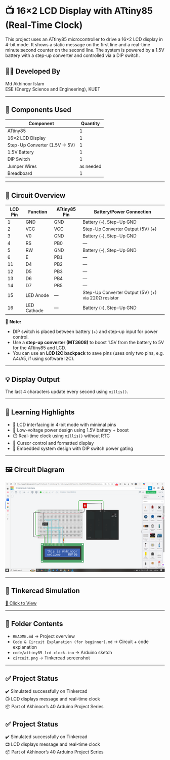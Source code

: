 # 📺 16×2 LCD Display with ATtiny85 (Real-Time Clock)

This project uses an ATtiny85 microcontroller to drive a 16×2 LCD display in 4-bit mode. It shows a static message on the first line and a real-time minute:second counter on the second line. The system is powered by a 1.5V battery with a step-up converter and controlled via a DIP switch.

## 👨‍🎓 Developed By  
Md Akhinoor Islam  
ESE (Energy Science and Engineering), KUET

---

## 🔧 Components Used

| Component         | Quantity |
|-------------------|----------|
| ATtiny85           | 1        |
| 16×2 LCD Display    | 1        |
| Step-Up Converter (1.5V → 5V) | 1 |
| 1.5V Battery        | 1        |
| DIP Switch          | 1        |
| Jumper Wires        | as needed |
| Breadboard          | 1        |

---

## 🔌 Circuit Overview

| LCD Pin | Function      | ATtiny85 Pin         | Battery/Power Connection         |
|---------|---------------|----------------------|----------------------------------|
| 1       | GND           | GND                  | Battery (–), Step-Up GND         |
| 2       | VCC           | VCC                  | Step-Up Converter Output (5V) (+)|
| 3       | V0            | GND                  | Battery (–), Step-Up GND         |
| 4       | RS            | PB0                  | —                                |
| 5       | RW            | GND                  | Battery (–), Step-Up GND         |
| 6       | E             | PB1                  | —                                |
| 11      | D4            | PB2                  | —                                |
| 12      | D5            | PB3                  | —                                |
| 13      | D6            | PB4                  | —                                |
| 14      | D7            | PB5                  | —                                |
| 15      | LED Anode     | —                    | Step-Up Converter Output (5V) (+) via 220Ω resistor |
| 16      | LED Cathode   | —                    | Battery (–), Step-Up GND         |

📌 **Note:**  
- DIP switch is placed between battery (+) and step-up input for power control.  
- Use a **step-up converter (MT3608)** to boost 1.5V from the battery to 5V for the ATtiny85 and LCD.  
- You can use an **LCD I2C backpack** to save pins (uses only two pins, e.g. A4/A5, if using software I2C).

---

## 💡 Display Output

The last 4 characters update every second using `millis()`.

---

## 🧠 Learning Highlights

- 🧾 LCD interfacing in 4-bit mode with minimal pins  
- 🔋 Low-voltage power design using 1.5V battery + boost  
- ⏱️ Real-time clock using `millis()` without RTC  
- 🧠 Cursor control and formatted display  
- 🧰 Embedded system design with DIP switch power gating

---

## 🖼️ Circuit Diagram  
![circuit](circuit.png)

---

## 🔗 Tinkercad Simulation  
[🔗 Click to View](https://www.tinkercad.com/things/9rFJex9xeob-15-interfacing-16-2-lcd-display)

---

## 📂 Folder Contents

- `README.md` → Project overview  
- `Code & Circuit Explanation (for beginner).md` → Circuit + code explanation  
- `code/attiny85-lcd-clock.ino` → Arduino sketch  
- `circuit.png` → Tinkercad screenshot

---

## ✅ Project Status

✔️ Simulated successfully on Tinkercad  
📺 LCD displays message and real-time clock  
📦 Part of Akhinoor’s 40 Arduino Project Series
## ✅ Project Status

✔️ Simulated successfully on Tinkercad  
📺 LCD displays message and real-time clock  
📦 Part of Akhinoor’s 40 Arduino Project Series
